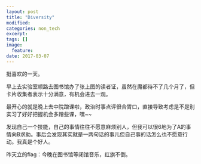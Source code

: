 ```yaml
---
layout: post
title: "Diversity"
modified:
categories: non_tech
excerpt:
tags: []
image:
  feature:
date: 2017-03-07
---
```


挺喜欢的一天。

早上去实验室顺路去图书馆办了张上图的读者证，虽然在魔都待不了几个月了，但卡片收集者表示十分满意，有机会进去一观。

最开心的就是晚上去中院蹭课啦，政治时事点评很合胃口，直接导致考虑是不是别实习了好好把握机会多蹭些课，嘿~~

发现自己一个技能，自己的事情往往不愿意麻烦别人，但我可以很6地为了A的事情向B求助。事后会发现其实就是一两句话的事儿但自己事的话怎么也不愿意行动。我真是个好人。

昨天立的flag：今晚在图书馆等闭馆音乐，红旗不倒。
